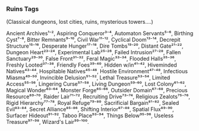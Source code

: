 ### Ruins Tags

(Classical dungeons, lost cities, ruins, mysterious towers….)

Ancient Archives¹⁻², Aspiring Conqueror³⁻⁴, Automaton Servants⁵⁻⁶, Birthing Cyst⁷⁻⁸, Bitter Remnants⁹⁻¹⁰, Civil War¹¹⁻¹², Cyclical Doom¹³⁻¹⁴, Decrepit Structure¹⁵⁻¹⁶, Desperate Hunger¹⁷⁻¹⁸, Dire Tombs¹⁹⁻²⁰, Distant Gate²¹⁻²², Dungeon Heart²³⁻²⁴, Experimental Lab²⁵⁻²⁶, Failed Intrusion²⁷⁻²⁸, Fallen Sanctuary²⁹⁻³⁰, False Front³¹⁻³², Feral Magic³³⁻³⁴, Flooded Halls³⁵⁻³⁶, Freshly Looted³⁷⁻³⁸, Friendly Foes³⁹⁻⁴⁰, Hidden w/in⁴¹⁻⁴², Hiveminded Natives⁴³⁻⁴⁴, Hospitable Natives⁴⁵⁻⁴⁶, Hostile Environment⁴⁷⁻⁴⁸, Infectious Miasma⁴⁹⁻⁵⁰, Invincible Delusion⁵¹⁻⁵², Lethal Treasure⁵³⁻⁵⁴, Limited Access⁵⁵⁻⁵⁶, Lingering Curse⁵⁷⁻⁵⁸, Living Dungeon⁵⁹⁻⁶⁰, Lost Colony⁶¹⁻⁶², Magical Wonder⁶³⁻⁶⁴, Monster Forge⁶⁵⁻⁶⁶, Outsider Domain⁶⁷⁻⁶⁸, Precious Resource⁶⁹⁻⁷⁰, Raider Lair⁷¹⁻⁷², Recruiting Drive⁷³⁻⁷⁴, Religious Zealots⁷⁵⁻⁷⁶, Rigid Hierarchy⁷⁷⁻⁷⁸, Royal Refuge⁷⁹⁻⁸⁰, Sacrificial Bargain⁸¹⁻⁸², Sealed Evil⁸³⁻⁸⁴, Secret Alliance⁸⁵⁻⁸⁶, Shifting Interior⁸⁷⁻⁸⁸, Spatial Flux⁸⁹⁻⁹⁰, Surfacer Hideout⁹¹⁻⁹², Taboo Place⁹³⁻⁹⁴, Things Below⁹⁵⁻⁹⁶, Useless Treasure⁹⁷⁻⁹⁸, Wizard's Lair⁹⁹⁻¹⁰⁰.